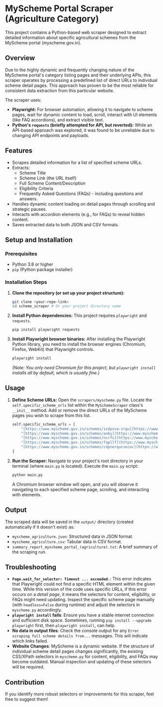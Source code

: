 # MyScheme Portal Scraper (Agriculture Category)

This project contains a Python-based web scraper designed to extract detailed information about specific agricultural schemes from the MyScheme portal (myscheme.gov.in).

## Overview

Due to the highly dynamic and frequently changing nature of the MyScheme portal's category listing pages and their underlying APIs, this scraper operates by processing a predefined list of direct URLs to individual scheme detail pages. This approach has proven to be the most reliable for consistent data extraction from this particular website.

The scraper uses:
- **Playwright:** For browser automation, allowing it to navigate to scheme pages, wait for dynamic content to load, scroll, interact with UI elements (like FAQ accordions), and extract visible text.
- **Python's `requests` (briefly attempted for API, but reverted):** While an API-based approach was explored, it was found to be unreliable due to changing API endpoints and payloads.

## Features

- Scrapes detailed information for a list of specified scheme URLs.
- Extracts:
    - Scheme Title
    - Scheme Link (the URL itself)
    - Full Scheme Content/Description
    - Eligibility Criteria
    - Frequently Asked Questions (FAQs) - including questions and answers.
- Handles dynamic content loading on detail pages through scrolling and strategic pauses.
- Interacts with accordion elements (e.g., for FAQs) to reveal hidden content.
- Saves extracted data to both JSON and CSV formats.

## Setup and Installation

### Prerequisites

- Python 3.8 or higher
- `pip` (Python package installer)

### Installation Steps

1.  **Clone the repository (or set up your project structure):**
    ```bash
    git clone <your-repo-link>
    cd scheme_scraper # Or your project directory name
    ```

2.  **Install Python dependencies:**
    This project requires `playwright` and `requests`.

    ```bash
    pip install playwright requests
    ```

3.  **Install Playwright browser binaries:**
    After installing the Playwright Python library, you need to install the browser engines (Chromium, Firefox, WebKit) that Playwright controls.

    ```bash
    playwright install
    ```
    *(Note: You only need Chromium for this project, but `playwright install` installs all by default, which is usually fine.)*

## Usage

1.  **Define Scheme URLs:**
    Open the `scrapers/myscheme.py` file.
    Locate the `self.specific_scheme_urls` list within the `MySchemeScraper` class's `__init__` method.
    Add or remove the direct URLs of the MyScheme pages you wish to scrape from this list.

    ```python
    self.specific_scheme_urls = [
        "[https://www.myscheme.gov.in/schemes/icdpsva-srgu](https://www.myscheme.gov.in/schemes/icdpsva-srgu)",
        "[https://www.myscheme.gov.in/schemes/anby](https://www.myscheme.gov.in/schemes/anby)",
        "[https://www.myscheme.gov.in/schemes/ncrfs](https://www.myscheme.gov.in/schemes/ncrfs)",
        "[https://www.myscheme.gov.in/schemes/fapllf](https://www.myscheme.gov.in/schemes/fapllf)",
        "[https://www.myscheme.gov.in/schemes/cdpnerqucsecoc](https://www.myscheme.gov.in/schemes/cdpnerqucsecoc)"
    ]
    ```

2.  **Run the Scraper:**
    Navigate to your project's root directory in your terminal (where `main.py` is located).
    Execute the `main.py` script:

    ```bash
    python main.py
    ```

    A Chromium browser window will open, and you will observe it navigating to each specified scheme page, scrolling, and interacting with elements.

## Output

The scraped data will be saved in the `output/` directory (created automatically if it doesn't exist) as:

-   `myscheme_agriculture.json`: Structured data in JSON format.
-   `myscheme_agriculture.csv`: Tabular data in CSV format.
-   `summary_report_myscheme_portal_(agriculture).txt`: A brief summary of the scraping run.

## Troubleshooting

-   **`Page.wait_for_selector: Timeout ... exceeded.`**: This error indicates that Playwright could not find a specific HTML element within the given time. While this version of the code uses specific URLs, if this error occurs on a *detail page*, it means the selectors for content, eligibility, or FAQs might need updating. Inspect the specific scheme page manually (with `headless=False` during runtime) and adjust the selectors in `myscheme.py` accordingly.
-   **`playwright install` fails**: Ensure you have a stable internet connection and sufficient disk space. Sometimes, running `pip install --upgrade playwright` first, then `playwright install`, can help.
-   **No data in output files**: Check the console output for any `Error scraping full scheme details from...` messages. This will indicate which links failed.
-   **Website Changes**: MyScheme is a dynamic website. If the structure of individual scheme detail pages changes significantly, the existing CSS/XPath selectors in `myscheme.py` for content, eligibility, and FAQs may become outdated. Manual inspection and updating of these selectors will be required.

## Contribution

If you identify more robust selectors or improvements for this scraper, feel free to suggest them!